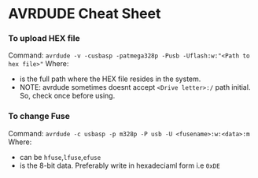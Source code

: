 # AVRDUDE Cheat Sheet

### To upload HEX file
Command: ```avrdude -v -cusbasp -patmega328p -Pusb -Uflash:w:"<Path to hex file>"```
Where:
- <Path to hex file> is the full path where the HEX file resides in the system.
- NOTE: avrdude sometimes doesnt accept ```<Drive letter>:/``` path initial. So, check once before using.

### To change Fuse
Command: ``` avrdude -c usbasp -p m328p -P usb -U <fusename>:w:<data>:m ```
Where:
- <fusename> can be ```hfuse```,```lfuse```,```efuse```
- <data> is the 8-bit data. Preferably write in hexadeciaml form i.e ```0xDE```